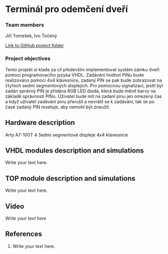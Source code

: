 # Terminál pro odemčení dveří

### Team members

Jiří Tomešek, Ivo Točený

[Link to GitHub project folder]( https://github.com/xtomes07/DE1_projekt)

### Project objectives

Tento projekt si klade za cíl především implementovat systém zámku dveří pomocí programovacího jazyka VHDL. Zadávání hodnot PINu bude realizováno pomocí 4x4 klávesnice, zadaný 
PIN se pak bude zobrazovat na čtyřech sedmi segmentových displejích. Pro pomocnou signalizaci, jestli byl zadán správný PIN je přidána RGB LED dioda, která bude měnit barvy na 
základě správnosti PINu. Uživatel bude mít na zadaní pinu jen omezený čas a když uživatel zadávání pinu přerušil a nevrátil se k zadávání, tak se po čase zadaný PIN resetuje, 
aby nemohl být zneužit.


## Hardware description

Arty A7-100T
4 Sedmi segmentové displeje
4x4 klávesnice

## VHDL modules description and simulations

Write your text here.


## TOP module description and simulations

Write your text here.


## Video

*Write your text here*


## References

   1. Write your text here.
